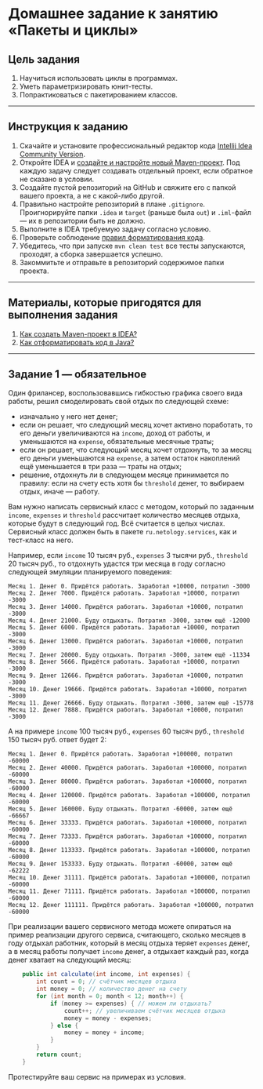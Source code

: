 # Домашнее задание к занятию «Пакеты и циклы»

## Цель задания

1. Научиться использовать циклы в программах.
2. Уметь параметризировать юнит-тесты.
3. Попрактиковаться с пакетированием классов.

------

## Инструкция к заданию

1. Скачайте и установите профессиональный редактор кода [Intellij Idea Community Version](https://www.jetbrains.com/idea/download/).
1. Откройте IDEA и [создайте и настройте новый Maven-проект](QA_Maven_Idea_Create.md). Под каждую задачу следует создавать отдельный проект, если обратное не сказано в условии.
2. Создайте пустой репозиторий на GitHub и свяжите его с папкой вашего проекта, а не с какой-либо другой.
3. Правильно настройте репозиторий в плане `.gitignore`. Проигнорируйте папки `.idea` и `target` (раньше была `out`) и `.iml`-файл — их в репозитории быть не должно.
4. Выполните в IDEA требуемую задачу согласно условию.
5. Проверьте соблюдение [правил форматирования кода](QA_Java_Idea_Format.md).
6. Убедитесь, что при запуске `mvn clean test` все тесты запускаются, проходят, а сборка завершается успешно.
7. Закоммитьте и отправьте в репозиторий содержимое папки проекта.

------

## Материалы, которые пригодятся для выполнения задания

1. [Как создать Maven-проект в IDEA?](QA_Maven_Idea_Create.md)
1. [Как отформатировать код в Java?](QA_Java_Idea_Format.md)

------

## Задание 1 — обязательное

Один фрилансер, воспользовавшись гибкостью графика своего вида работы, решил смоделировать свой отдых по следующей схеме:
* изначально у него нет денег;
* если он решает, что следующий месяц хочет активно поработать, то его деньги увеличиваются на `income`, доход от работы, и уменьшаются на `expense`, обязательные месячные траты;
* если он решает, что следующий месяц хочет отдохнуть, то за месяц его деньги уменьшаются на `expense`, а затем остаток накоплений ещё уменьшается в три раза — траты на отдых;
* решение, отдохнуть ли в следующем месяце принимается по правилу: если на счету есть хотя бы `threshold` денег, то выбираем отдых, иначе — работу.

Вам нужно написать сервисный класс с методом, который по заданным `income`, `expenses` и `threshold` рассчитает количество месяцев отдыха, которые будут в следующий год. Всё считается в целых числах. Сервисный класс должен быть в пакете `ru.netology.services`, как и тест-класс на него.

Например, если `income` 10 тысяч руб., `expenses` 3 тысячи руб., `threshold` 20 тысяч руб., то отдохнуть удастся три месяца в году согласно следующей эмуляции планируемого поведения:
```text
Месяц 1. Денег 0. Придётся работать. Заработал +10000, потратил -3000
Месяц 2. Денег 7000. Придётся работать. Заработал +10000, потратил -3000
Месяц 3. Денег 14000. Придётся работать. Заработал +10000, потратил -3000
Месяц 4. Денег 21000. Буду отдыхать. Потратил -3000, затем ещё -12000
Месяц 5. Денег 6000. Придётся работать. Заработал +10000, потратил -3000
Месяц 6. Денег 13000. Придётся работать. Заработал +10000, потратил -3000
Месяц 7. Денег 20000. Буду отдыхать. Потратил -3000, затем ещё -11334
Месяц 8. Денег 5666. Придётся работать. Заработал +10000, потратил -3000
Месяц 9. Денег 12666. Придётся работать. Заработал +10000, потратил -3000
Месяц 10. Денег 19666. Придётся работать. Заработал +10000, потратил -3000
Месяц 11. Денег 26666. Буду отдыхать. Потратил -3000, затем ещё -15778
Месяц 12. Денег 7888. Придётся работать. Заработал +10000, потратил -3000
```

А на примере `income` 100 тысяч руб., `expenses` 60 тысяч руб., `threshold` 150 тысяч руб. ответ будет 2:
```text
Месяц 1. Денег 0. Придётся работать. Заработал +100000, потратил -60000
Месяц 2. Денег 40000. Придётся работать. Заработал +100000, потратил -60000
Месяц 3. Денег 80000. Придётся работать. Заработал +100000, потратил -60000
Месяц 4. Денег 120000. Придётся работать. Заработал +100000, потратил -60000
Месяц 5. Денег 160000. Буду отдыхать. Потратил -60000, затем ещё -66667
Месяц 6. Денег 33333. Придётся работать. Заработал +100000, потратил -60000
Месяц 7. Денег 73333. Придётся работать. Заработал +100000, потратил -60000
Месяц 8. Денег 113333. Придётся работать. Заработал +100000, потратил -60000
Месяц 9. Денег 153333. Буду отдыхать. Потратил -60000, затем ещё -62222
Месяц 10. Денег 31111. Придётся работать. Заработал +100000, потратил -60000
Месяц 11. Денег 71111. Придётся работать. Заработал +100000, потратил -60000
Месяц 12. Денег 111111. Придётся работать. Заработал +100000, потратил -60000
```

При реализации вашего сервисного метода можете опираться на пример реализации другого сервиса, считающего, сколько месяцев в году отдыхал работник, который в месяц отдыха теряет `expenses` денег, а в месяц работы получает `income` денег, а отдыхает каждый раз, когда денег хватает на следующий месяц:

```java
    public int calculate(int income, int expenses) {
        int count = 0; // счётчик месяцев отдыха
        int money = 0; // количество денег на счету
        for (int month = 0; month < 12; month++) {
            if (money >= expenses) { // можем ли отдыхать?
                count++; // увеличиваем счётчик месяцев отдыха
                money = money - expenses;
            } else {
                money = money + income;
            }
        }
        return count;
    }
```

Протестируйте ваш сервис на примерах из условия.
